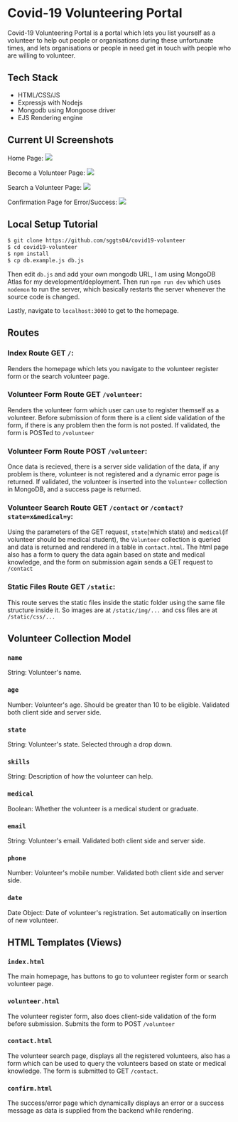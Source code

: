 # Covid-19 Volunteering Portal

Covid-19 Volunteering Portal is a portal which lets you list yourself as a volunteer to help out people or organisations during these unfortunate times, and lets organisations or people in need get in touch with people who are willing to volunteer.

## Tech Stack

* HTML/CSS/JS
* Expressjs with Nodejs
* Mongodb using Mongoose driver
* EJS Rendering engine

## Current UI Screenshots

Home Page:
![](https://i.imgur.com/wuuJGl9.png)

Become a Volunteer Page:
![](https://i.imgur.com/aeOdPjQ.png)

Search a Volunteer Page:
![](https://i.imgur.com/J7fhMjS.png)

Confirmation Page for Error/Success:
![](https://i.imgur.com/zfQj8n5.png)

## Local Setup Tutorial

```bash
$ git clone https://github.com/sggts04/covid19-volunteer
$ cd covid19-volunteer
$ npm install
$ cp db.example.js db.js
```
Then edit `db.js` and add your own mongodb URL, I am using MongoDB Atlas for my development/deployment.
Then run `npm run dev` which uses `nodemon` to run the server, which basically restarts the server whenever the source code is changed.

Lastly, navigate to `localhost:3000` to get to the homepage.

## Routes

### Index Route GET `/`:
Renders the homepage which lets you navigate to the volunteer register form or the search volunteer page.

### Volunteer Form Route GET `/volunteer`:
Renders the volunteer form which user can use to register themself as a volunteer. Before submission of form there is a client side validation of the form, if there is any problem then the form is not posted. If validated, the form is POSTed to `/volunteer`

### Volunteer Form Route POST `/volunteer`:
Once data is recieved, there is a server side validation of the data, if any problem is there, volunteer is not registered and a dynamic error page is returned. If validated, the volunteer is inserted into the `Volunteer` collection in MongoDB, and a success page is returned.

### Volunteer Search Route GET `/contact` or `/contact?state=x&medical=y`:
Using the parameters of the GET request, `state`(which state) and `medical`(if volunteer should be medical student), the `Volunteer` collection is queried and data is returned and rendered in a table in `contact.html`. The html page also has a form to query the data again based on state and medical knowledge, and the form on submission again sends a GET request to `/contact`

### Static Files Route GET `/static`:
This route serves the static files inside the static folder using the same file structure inside it. So images are at `/static/img/...` and css files are at `/static/css/...`

## Volunteer Collection Model

### `name`
String: Volunteer's name.

### `age`
Number: Volunteer's age. Should be greater than 10 to be eligible. Validated both client side and server side.

###	`state`
String: Volunteer's state. Selected through a drop down.

### `skills`
String: Description of how the volunteer can help.

### `medical`
Boolean: Whether the volunteer is a medical student or graduate.

### `email`
String: Volunteer's email. Validated both client side and server side.

### `phone`
Number: Volunteer's mobile number. Validated both client side and server side.

### `date`
Date Object: Date of volunteer's registration. Set automatically on insertion of new volunteer.

## HTML Templates (Views)

### `index.html`
The main homepage, has buttons to go to volunteer register form or search volunteer page.

### `volunteer.html`
The volunteer register form, also does client-side validation of the form before submission. Submits the form to POST `/volunteer`

### `contact.html`
The volunteer search page, displays all the registered volunteers, also has a form which can be used to query the volunteers based on state or medical knowledge. The form is submitted to GET `/contact`.

### `confirm.html`
The success/error page which dynamically displays an error or a success message as data is supplied from the backend while rendering.
